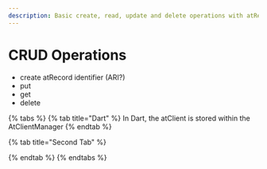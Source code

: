 ```yaml
---
description: Basic create, read, update and delete operations with atRecords
---
```


# CRUD Operations

* create atRecord identifier (ARI?)
* put
* get
* delete

{% tabs %}
{% tab title="Dart" %}
In Dart, the atClient is stored within the AtClientManager
{% endtab %}

{% tab title="Second Tab" %}

{% endtab %}
{% endtabs %}

